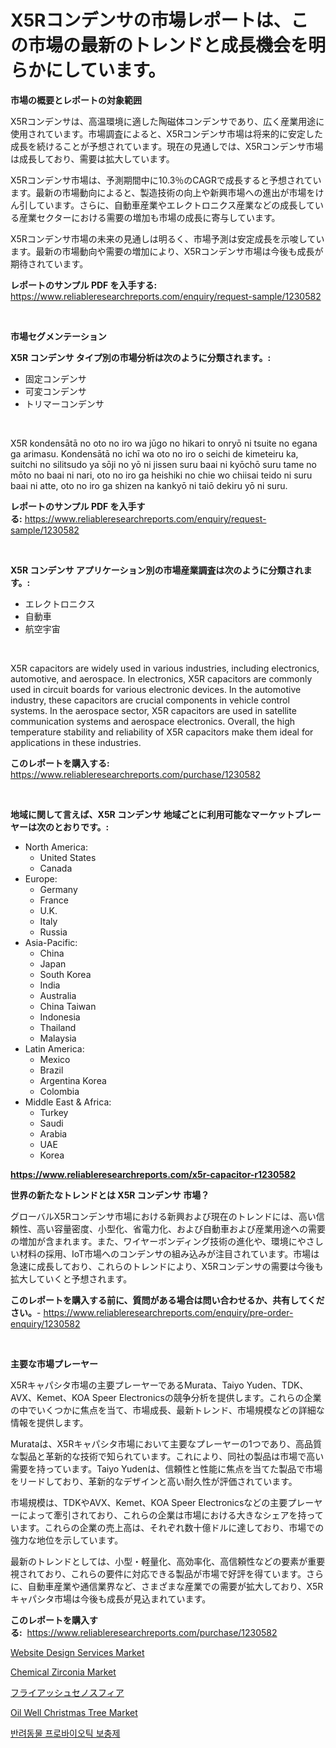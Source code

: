 <p><h1>X5Rコンデンサの市場レポートは、この市場の最新のトレンドと成長機会を明らかにしています。</h1></p><p><strong>市場の概要とレポートの対象範囲</strong></p>
<p><p>X5Rコンデンサは、高温環境に適した陶磁体コンデンサであり、広く産業用途に使用されています。市場調査によると、X5Rコンデンサ市場は将来的に安定した成長を続けることが予想されています。現在の見通しでは、X5Rコンデンサ市場は成長しており、需要は拡大しています。</p><p>X5Rコンデンサ市場は、予測期間中に10.3％のCAGRで成長すると予想されています。最新の市場動向によると、製造技術の向上や新興市場への進出が市場をけん引しています。さらに、自動車産業やエレクトロニクス産業などの成長している産業セクターにおける需要の増加も市場の成長に寄与しています。</p><p>X5Rコンデンサ市場の未来の見通しは明るく、市場予測は安定成長を示唆しています。最新の市場動向や需要の増加により、X5Rコンデンサ市場は今後も成長が期待されています。</p></p>
<p><strong>レポートのサンプル PDF を入手する:</strong> <a href="https://www.reliableresearchreports.com/enquiry/request-sample/1230582">https://www.reliableresearchreports.com/enquiry/request-sample/1230582</a></p>
<p>&nbsp;</p>
<p><strong>市場セグメンテーション</strong></p>
<p><strong>X5R コンデンサ タイプ別の市場分析は次のように分類されます。:</strong></p>
<p><ul><li>固定コンデンサ</li><li>可変コンデンサ</li><li>トリマーコンデンサ</li></ul></p>
<p>&nbsp;</p>
<p><p>X5R kondensātā no oto no iro wa jūgo no hikari to onryō ni tsuite no egana ga arimasu. Kondensātā no ichī wa oto no iro o seichi de kimeteiru ka, suitchi no silitsudo ya sōji no yō ni jissen suru baai ni kyōchō suru tame no mōto no baai ni nari, oto no iro ga heishiki no chie wo chiisai teido ni suru baai ni atte, oto no iro ga shizen na kankyō ni taiō dekiru yō ni suru.</p></p>
<p><strong>レポートのサンプル PDF を入手する:</strong>&nbsp;<a href="https://www.reliableresearchreports.com/enquiry/request-sample/1230582">https://www.reliableresearchreports.com/enquiry/request-sample/1230582</a></p>
<p>&nbsp;</p>
<p><strong> X5R コンデンサ アプリケーション別の市場産業調査は次のように分類されます。:</strong></p>
<p><ul><li>エレクトロニクス</li><li>自動車</li><li>航空宇宙</li></ul></p>
<p>&nbsp;</p>
<p><p>X5R capacitors are widely used in various industries, including electronics, automotive, and aerospace. In electronics, X5R capacitors are commonly used in circuit boards for various electronic devices. In the automotive industry, these capacitors are crucial components in vehicle control systems. In the aerospace sector, X5R capacitors are used in satellite communication systems and aerospace electronics. Overall, the high temperature stability and reliability of X5R capacitors make them ideal for applications in these industries.</p></p>
<p><strong>このレポートを購入する:</strong>&nbsp; <a href="https://www.reliableresearchreports.com/purchase/1230582">https://www.reliableresearchreports.com/purchase/1230582</a></p>
<p>&nbsp;</p>
<p><strong>地域に関して言えば、X5R コンデンサ 地域ごとに利用可能なマーケットプレーヤーは次のとおりです。:</strong></p>
<p><ul>
    <li>
        North America:
        <ul>
            <li>United States</li>
            <li>Canada</li>
        </ul>
    </li>
    <li>
        Europe:
        <ul>
            <li>Germany</li>
            <li>France</li>
            <li>U.K.</li>
            <li>Italy</li>
            <li>Russia</li>
        </ul>
    </li>
    <li>
        Asia-Pacific:
        <ul>
            <li>China</li>
            <li>Japan</li>
            <li>South Korea</li>
            <li>India</li>
            <li>Australia</li>
            <li>China Taiwan</li>
            <li>Indonesia</li>
            <li>Thailand</li>
            <li>Malaysia</li>
        </ul>
    </li>
    <li>
        Latin America:
        <ul>
            <li>Mexico</li>
            <li>Brazil</li>
            <li>Argentina Korea</li>
            <li>Colombia</li>
        </ul>
    </li>
    <li>
        Middle East & Africa:
        <ul>
            <li>Turkey</li>
            <li>Saudi</li>
            <li>Arabia</li>
            <li>UAE</li>
            <li>Korea</li>
        </ul>
    </li>
    </ul></p>
<p><strong><a href="https://www.reliableresearchreports.com/x5r-capacitor-r1230582">https://www.reliableresearchreports.com/x5r-capacitor-r1230582</a></strong>&nbsp;</p>
<p><strong>世界の新たなトレンドとは X5R コンデンサ 市場？</strong></p>
<p><p>グローバルX5Rコンデンサ市場における新興および現在のトレンドには、高い信頼性、高い容量密度、小型化、省電力化、および自動車および産業用途への需要の増加が含まれます。また、ワイヤーボンディング技術の進化や、環境にやさしい材料の採用、IoT市場へのコンデンサの組み込みが注目されています。市場は急速に成長しており、これらのトレンドにより、X5Rコンデンサの需要は今後も拡大していくと予想されます。</p></p>
<p><strong>このレポートを購入する前に、質問がある場合は問い合わせるか、共有してください。</strong>- <a href="https://www.reliableresearchreports.com/enquiry/pre-order-enquiry/1230582">https://www.reliableresearchreports.com/enquiry/pre-order-enquiry/1230582</a></p>
<p>&nbsp;</p>
<p><strong>主要な市場プレーヤー</strong></p>
<p><p>X5Rキャパシタ市場の主要プレーヤーであるMurata、Taiyo Yuden、TDK、AVX、Kemet、KOA Speer Electronicsの競争分析を提供します。これらの企業の中でいくつかに焦点を当て、市場成長、最新トレンド、市場規模などの詳細な情報を提供します。</p><p>Murataは、X5Rキャパシタ市場において主要なプレーヤーの1つであり、高品質な製品と革新的な技術で知られています。これにより、同社の製品は市場で高い需要を持っています。Taiyo Yudenは、信頼性と性能に焦点を当てた製品で市場をリードしており、革新的なデザインと高い耐久性が評価されています。</p><p>市場規模は、TDKやAVX、Kemet、KOA Speer Electronicsなどの主要プレーヤーによって牽引されており、これらの企業は市場における大きなシェアを持っています。これらの企業の売上高は、それぞれ数十億ドルに達しており、市場での強力な地位を示しています。</p><p>最新のトレンドとしては、小型・軽量化、高効率化、高信頼性などの要素が重要視されており、これらの要件に対応できる製品が市場で好評を得ています。さらに、自動車産業や通信業界など、さまざまな産業での需要が拡大しており、X5Rキャパシタ市場は今後も成長が見込まれています。</p></p>
<p><strong>このレポートを購入する:</strong>&nbsp;&nbsp;<a href="https://www.reliableresearchreports.com/purchase/1230582">https://www.reliableresearchreports.com/purchase/1230582</a></p>
<p><p><a href="https://www.linkedin.com/pulse/website-design-services-market-furnishes-information-share-pketc?trackingId=7rkQWWViGpUXgTsDsWWKYA%3D%3D">Website Design Services Market</a></p><p><a href="https://issuu.com/reportprime-2/docs/chemical-zirconia-market-size-2030.pptx">Chemical Zirconia Market</a></p><p><a href="https://github.com/lrlmopnhwd79300/Market-Research-Report-List-1/blob/main/124182531272.md">フライアッシュセノスフィア</a></p><p><a href="https://view.publitas.com/reportprime-1/oil-well-christmas-tree-market-size-reveals-the-best-marketing-channels-in-global-industry/">Oil Well Christmas Tree Market</a></p><p><a href="https://github.com/vsckjg50460/Market-Research-Report-List-1/blob/main/944887128738.md">반려동물 프로바이오틱 보충제</a></p></p>